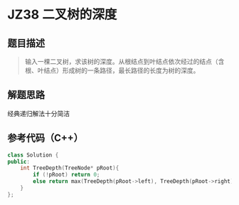 # JZ38 二叉树的深度
## 题目描述

> 输入一棵二叉树，求该树的深度。从根结点到叶结点依次经过的结点（含根、叶结点）形成树的一条路径，最长路径的长度为树的深度。

## 解题思路
经典递归解法十分简洁

## 参考代码（C++）
```c++
class Solution {
public:
    int TreeDepth(TreeNode* pRoot){
        if (!pRoot) return 0;
        else return max(TreeDepth(pRoot->left), TreeDepth(pRoot->right))+1;
    }
};
```
